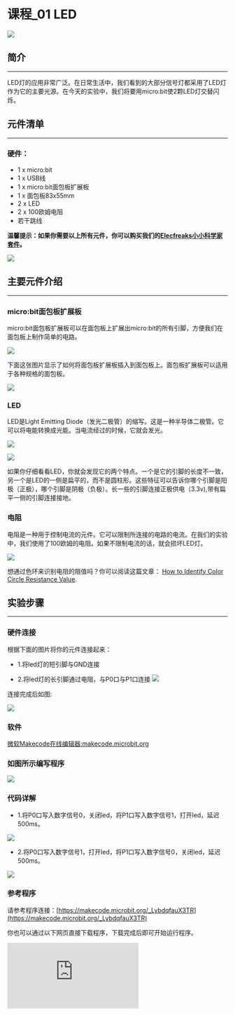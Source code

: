 ﻿

# 课程_01 LED

![](https://wiki-media-ef.oss-cn-hongkong.aliyuncs.com//images/case_01_01.jpg)

## 简介
---
LED灯的应用非常广泛。在日常生活中，我们看到的大部分信号灯都采用了LED灯作为它的主要光源。在今天的实验中，我们将要用micro:bit使2颗LED灯交替闪烁。

## 元件清单
---
### 硬件：
- 1 x micro:bit
- 1 x USB线
- 1 x micro:bit面包板扩展板
- 1 x 面包板83x55mm
- 2 x LED
- 2 x 100欧姆电阻
- 若干跳线

**温馨提示：如果你需要以上所有元件，你可以购买我们的[Elecfreaks小小科学家套件](https://item.taobao.com/item.htm?ft=t&id=597096675822)。**

![](https://wiki-media-ef.oss-cn-hongkong.aliyuncs.com//images/case_01_02.jpg)

## 主要元件介绍
---
### micro:bit面包板扩展板
micro:bit面包板扩展板可以在面包板上扩展出micro:bit的所有引脚，方便我们在面包板上制作简单的电路。

![](https://wiki-media-ef.oss-cn-hongkong.aliyuncs.com//images/case_01_03.jpg)

下面这张图片显示了如何将面包板扩展板插入到面包板上。面包板扩展板可以适用于各种规格的面包板。

![](https://wiki-media-ef.oss-cn-hongkong.aliyuncs.com//images/case_01_04.jpg)

### LED
LED是Light Emitting Diode（发光二极管）的缩写。这是一种半导体二极管。它可以将电能转换成光能。当电流经过的时候，它就会发光。

![](https://wiki-media-ef.oss-cn-hongkong.aliyuncs.com//images/case_01_05.jpg)

![](https://wiki-media-ef.oss-cn-hongkong.aliyuncs.com//images/case_01_06.jpg)

如果你仔细看看LED，你就会发现它的两个特点。一个是它的引脚的长度不一致，另一个是LED的一侧是扁平的，而不是圆柱形。这些特征可以告诉你哪个引脚是阳极（正极），哪个引脚是阴极（负极）。长一些的引脚连接正极供电（3.3v),带有扁平一侧的引脚连接接地。

### 电阻
电阻是一种用于控制电流的元件。它可以限制所连接的电路的电流。在我们的实验中，我们使用了100欧姆的电阻。如果不限制电流的话，就会损坏LED灯。

![](https://wiki-media-ef.oss-cn-hongkong.aliyuncs.com//images/case_01_07.jpg)

想通过色环来识别电阻的阻值吗？你可以阅读这篇文章：
[How to Identify Color Circle Resistance Value](https://www.elecfreaks.com/9158.html).

## 实验步骤
---
### 硬件连接
根据下面的图片将你的元件连接起来：

- 1.将led灯的短引脚与GND连接

- 2.将led灯的长引脚通过电阻，与P0口与P1口连接
![](https://wiki-media-ef.oss-cn-hongkong.aliyuncs.com//images/case_01_08.jpg)

连接完成后如图:

![](https://wiki-media-ef.oss-cn-hongkong.aliyuncs.com//images/case_01_09.jpg)

### 软件

[微软Makecode在线编辑器:makecode.microbit.org](https://makecode.microbit.org/)



### 如图所示编写程序

![](https://wiki-media-ef.oss-cn-hongkong.aliyuncs.com//images/case_01_11.png)

### 代码详解
- 1.将P0口写入数字信号0，关闭led，将P1口写入数字信号1，打开led，延迟500ms。

![](https://wiki-media-ef.oss-cn-hongkong.aliyuncs.com//images/case_01_12.png)

- 2.将P0口写入数字信号1，打开led，将P1口写入数字信号0，关闭led，延迟500ms。

![](https://wiki-media-ef.oss-cn-hongkong.aliyuncs.com//images/case_01_13.png)

### 参考程序
请参考程序连接：[https://makecode.microbit.org/_LybdqfauX3TR](https://makecode.microbit.org/_LybdqfauX3TR)

你也可以通过以下网页直接下载程序，下载完成后即可开始运行程序。




<div
    style={{
        position: 'relative',
        paddingBottom: '60%',
        overflow: 'hidden',
    }}
>
    <iframe
        src="https://makecode.microbit.org/_LybdqfauX3TR"
        frameborder="0"
        sandbox="allow-popups allow-forms allow-scripts allow-same-origin"
        style={{
            position: 'absolute',
            width: '100%',
            height: '100%',
        }}
    />
</div>

## 实验结果
---
你可以看到两颗LED灯交替闪烁。如果不是这样的话，请返回之前的步骤，检查你的操作。

![](https://wiki-media-ef.oss-cn-hongkong.aliyuncs.com//images/case_01_14.gif)


## 思考
---
如果我们想控制4颗LED灯，让它们依次被点亮，那么我们该如何设计电路和编程呢？

## 常见问题
---

## 更多信息，欢迎访问：
---
[micro:bit知识库地址](https://www.elecfreaks.com/learn-cn/)
micro:bit官方推荐供应商：[恩孚科技淘宝店](https://shop69086944.taobao.com/?spm=a230r.7195193.1997079397.2.RSthR0)
QQ技术交流群：570756726
